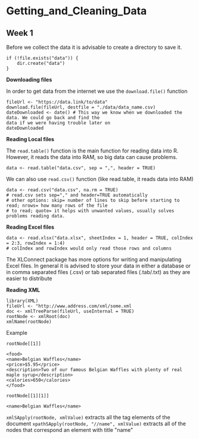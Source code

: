 # Getting_and_Cleaning_Data

## Week 1
Before we collect the data it is advisable to create a directory to save it.
~~~
if (!file.exists("data")) {
	dir.create("data")
}
~~~
**Downloading files**

In order to get data from the internet we use the `download.file()` function

~~~
fileUrl <- "https://data.link/to/data"
download.file(fileUrl, destfile = "./data/data_name.csv)
dateDownloaded <- date() # This way we know when we downloaded the data. We could go back and find the 
data if we were having trouble later on
dateDownloaded
~~~

**Reading Local files**

The `read.table()` function is the main function for reading data into R. However, it reads the data into
RAM, so big data can cause problems.

~~~
data <- read.table("data.csv", sep = ",", header = TRUE)
~~~
We can also use `read.csv()` function (like read.table, it reads data into RAM)
~~~
data <- read.csv("data.csv", na.rm = TRUE)
# read.csv sets sep="," and header=TRUE automatically
# other options: skip= number of lines to skip before starting to read; nrows= how many rows of the file
# to read; quote= it helps with unwanted values, usually solves problems reading data.
~~~

**Reading Excel files**

~~~
data <- read.xlsx("data.xlsx", sheetIndex = 1, header = TRUE, colIndex = 2:3, rowIndex = 1:4)
# colIndex and rowIndex would only read those rows and columns
~~~

The XLConnect package has more options for writing and manipulating Excel files. In general it is advised
to store your data in either a database or in comma separated files (.csv) or tab separated files (.tab/.txt)
as they are easier to distribute

**Reading XML**

~~~
library(XML)
fileUrl <- "http://www.address.com/xml/some.xml
doc <- xmlTreeParse(fileUrl, useInternal = TRUE)
rootNode <- xmlRoot(doc)
xmlName(rootNode)
~~~

Example

`rootNode[[1]]`

~~~
<food>
<name>Belgian Waffles</name>
<price>$5.95</price>
<description>Two of our famous Belgian Waffles with plenty of real maple syrup</description>
<calories>650</calories>
</food>
~~~

`rootNode[[1][1]]`

~~~
<name>Belgian Waffles</name>
~~~

`xmlSApply(rootNode, xmlValue)` extracts all the tag elements of the document
`xpathSApply(rootNode, "//name", xmlValue)` extracts all of the nodes that correspond an element with title "name"
